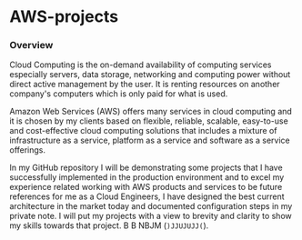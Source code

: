 # AWS-projects
### Overview
Cloud Computing is the on-demand availability of computing services especially servers, data storage, networking and computing power without direct active management by the user. It is renting resources on another company's computers which is only paid for what is used.

Amazon Web Services (AWS) offers many services in cloud computing and it is chosen by my clients based on flexible, reliable, scalable, easy-to-use and cost-effective cloud computing solutions that includes a mixture of infrastructure as a service, platform as a service and software as a service offerings.

In my GitHub repository I will be demonstrating some projects that I have successfully implemented in the production environment and to excel my experience related working with AWS products and services to be future references for me as a Cloud Engineers, I have designed the best current architecture in the market today and documented configuration steps in my private note. I will put my projects with a view to brevity and clarity to show my skills towards that project.
B B NBJM
(```)JJUJUJJ(```).
